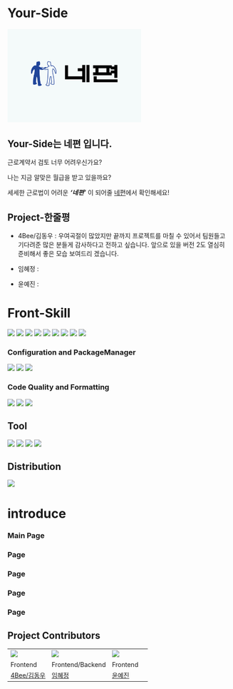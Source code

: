 # Your-Side
<img src="./src/Global/image/logo.png" alt="alt text" width="300px">

## Your-Side는 네편 입니다.
근로계약서 검토 너무 어려우신가요?

나는 지금 알맞은 월급을 받고 있을까요?

세세한 근로법이 어려운 ***‘네편’*** 이 되어줄 [네편]()에서 확인해세요!

## Project-한줄평
- 4Bee/김동우 : 우여곡절이 많았지만 끝까지 프로젝트를 마칠 수 있어서 팀원들고 기다려준 많은 분들게 감사하다고 전하고 싶습니다. 앞으로 있을 버전 2도 열심히 준비해서 좋은 모습 보여드리 겠습니다.

- 임혜정 :

- 윤예진 :

# Front-Skill
<img src="https://img.shields.io/badge/html5-E34F26?style=for-the-badge&logo=html5&logoColor=white">
<img src="https://img.shields.io/badge/React-2B2B2B?style=for-the-badge&logo=React&logoColor=#">
<img src="https://img.shields.io/badge/Sass-CC6699?style=for-the-badge&logo=Sass&logoColor=white">
<img src="https://img.shields.io/badge/javascript-F7DF1E?style=for-the-badge&logo=javascript&logoColor=white">
<img src="https://img.shields.io/badge/jsDoc-F89901?style=for-the-badge&logo=javascript&logoColor=black">

<img src="https://img.shields.io/badge/Json-000000?style=for-the-badge&logo=Json&logoColor=white">
<img src="https://img.shields.io/badge/.env-ECD53F?style=for-the-badge&logo=.env&logoColor=black">
<img src="https://img.shields.io/badge/axios-5A29E4?style=for-the-badge&logo=axios&logoColor=white">
<img src="https://img.shields.io/badge/react router-CA4245?style=for-the-badge&logo=react router&logoColor=white">

### Configuration and PackageManager
<img src="https://img.shields.io/badge/npm-CB3837?style=for-the-badge&logo=npm&logoColor=white">
<img src="https://img.shields.io/badge/git-F05032?style=for-the-badge&logo=git&logoColor=black">
<img src="https://img.shields.io/badge/sourcetree-0052CC?style=for-the-badge&logo=sourcetree&logoColor=white">

### Code Quality and Formatting
<img src="https://img.shields.io/badge/ESLint-4B32C3?style=for-the-badge&logo=ESLint&logoColor=white">
<img src="https://img.shields.io/badge/Airbnb-FF5A5F?style=for-the-badge&logo=Airbnb&logoColor=white">
<img src="https://img.shields.io/badge/prettier-1B2B2B?style=for-the-badge&logo=prettier&logoColor=F7B93E">

## Tool
<img src="https://img.shields.io/badge/github-333333?style=for-the-badge&logo=github&logoColor=white">
<img src="https://img.shields.io/badge/notion-44C1C5?style=for-the-badge&logo=notion&logoColor=black">
<img src="https://img.shields.io/badge/Figma-FE5196?style=for-the-badge&logo=Figma&logoColor=black">
<img src="https://img.shields.io/badge/discord-5865F2?style=for-the-badge&logo=discord&logoColor=white">

## Distribution
<img src="https://img.shields.io/badge/vercel-171C36?style=for-the-badge&logo=vercel&logoColor=#">

# introduce

### Main Page

### Page

### Page

### Page

### Page

## Project Contributors

|   |   |   |   |
|---|---|---|---|
| <img src="https://avatars.githubusercontent.com/u/109135643?v=4" width="120"> | <img src="https://avatars.githubusercontent.com/u/156324288?v=4" width="120"> | <img src="https://avatars.githubusercontent.com/u/138736197?v=4" width="120"> |
 Frontend | Frontend/Backend | Frontend |
[4Bee/김동우](https://github.com/4BFC) | [임혜정](https://github.com/frombunny) | [윤예진](https://github.com/nyun-nye) |


